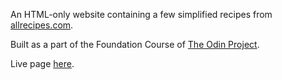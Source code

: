 An HTML-only website containing a few simplified recipes from [allrecipes.com](https://www.allrecipes.com).

Built as a part of the Foundation Course of [The Odin Project](https://www.theodinproject.com).

Live page [here](https://fontilan.github.io/odin-recipes/).
